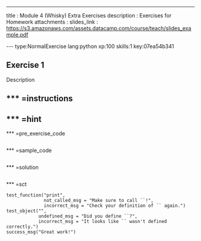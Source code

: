 ---
title       : Module 4 (Whisky) Extra Exercises
description : Exercises for Homework
attachments :
  slides_link : https://s3.amazonaws.com/assets.datacamp.com/course/teach/slides_example.pdf
  
--- type:NormalExercise lang:python xp:100 skills:1 key:07ea54b341
## Exercise 1

Description

*** =instructions
-  

*** =hint
- 

*** =pre_exercise_code
```{python}
```

*** =sample_code
```{python}

```

*** =solution
```{python}
```

*** =sct
```{python}
test_function("print",
              not_called_msg = "Make sure to call ``!",
              incorrect_msg = "Check your definition of `` again.")
test_object("",
            undefined_msg = "Did you define ``?",
            incorrect_msg = "It looks like `` wasn't defined correctly.")
success_msg("Great work!")
```
